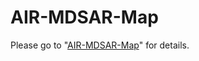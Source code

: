 # AIR-MDSAR-Map
Please go to "[AIR-MDSAR-Map](https://nairongzheng.github.io/AIR-MDSAR-Map/)" for details.